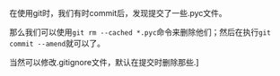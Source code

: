 在使用git时，我们有时commit后，发现提交了一些.pyc文件。

那么我们可以使用`git rm --cached *.pyc`命令来删除他们；然后在执行`git commit --amend`就可以了。

当然可以修改.gitignore文件，默认在提交时删除那些.]
